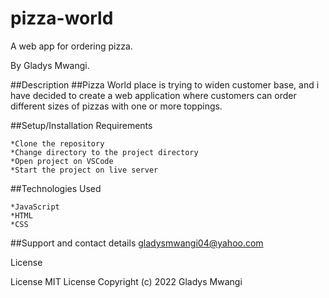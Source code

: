 # pizza-world
A web app for ordering pizza.

By Gladys Mwangi.

##Description
##Pizza World place is trying to widen customer base, and i have decided to create a web application where customers can order different sizes of pizzas with one or more toppings.

##Setup/Installation Requirements

    *Clone the repository
    *Change directory to the project directory
    *Open project on VSCode
    *Start the project on live server

##Technologies Used

    *JavaScript
    *HTML
    *CSS

##Support and contact details
gladysmwangi04@yahoo.com

License

License MIT License Copyright (c) 2022 Gladys Mwangi